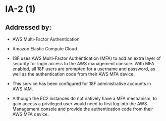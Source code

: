 # IA-2 (1)
## Addressed by:
 - AWS Multi-Factor Authentication
 - Amazon Elastic Compute Cloud


- 18F uses AWS Multi-Factor Authentication (MFA) to add an extra layer of security for login access to the AWS management console. With MFA enabled, all 18F users are prompted for a username and password, as well as the authentication code from their AWS MFA device.
- This service has been configured for 18F administrative accounts in AWS IAM.





- Although the EC2 instances do not natively have a MFA mechanism, to gain access a privileged user would need to first log into the AWS Management console and provide the authentication code from their AWS MFA device.




